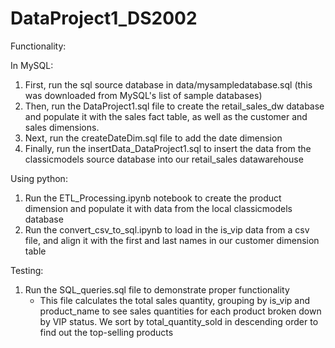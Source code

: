 # DataProject1_DS2002

Functionality:

In MySQL:
1. First, run the sql source database in data/mysampledatabase.sql (this was downloaded from MySQL's list of sample databases)
2. Then, run the DataProject1.sql file to create the retail_sales_dw database and populate it with the sales fact table, as well as the customer and sales dimensions.
3. Next, run the createDateDim.sql file to add the date dimension
4. Finally, run the insertData_DataProject1.sql to insert the data from the classicmodels source database into our retail_sales datawarehouse

Using python:
1. Run the ETL_Processing.ipynb notebook to create the product dimension and populate it with data from the local classicmodels database
2. Run the convert_csv_to_sql.ipynb to load in the is_vip data from a csv file, and align it with the first and last names in our customer dimension table

Testing:
1. Run the SQL_queries.sql file to demonstrate proper functionality
   - This file calculates the total sales quantity, grouping by is_vip and product_name to see sales quantities for each product broken down by VIP status. We sort by total_quantity_sold in descending order to find out the top-selling products
